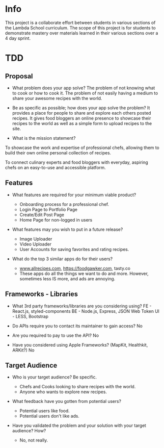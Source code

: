 # Info
This project is a collaborate effort between students in various sections of the Lambda School curriculum.
The scope of this project is for students to demonstrate mastery over materials learned in their various sections over a 4 day sprint.

# TDD

## Proposal

- What problem does your app solve?
	The problem of not knowing what to cook or how to cook it.  The problem of not easily having a medium to share your awesome recipes with the world.

- Be as specific as possible; how does your app solve the problem?
	It provides a place for people to share and explore each others posted recipes. It gives food bloggers an online presence to showcase their recipes to the world as well as a simple form to upload recipes to the site.

- What is the mission statement?

To showcase the work and expertise of professional chefs, allowing them to build their own online personal collection of recipes.

To connect culinary experts and food bloggers with everyday, aspiring chefs on an easy-to-use and accessible platform. 


## Features

- What features are required for your minimum viable product?
	- Onboarding process for a professional chef.
	- Login Page to Portfolio Page
	- Create/Edit Post Page
	- Home Page for non-logged in users
	
- What features may you wish to put in a future release?
	- Image Uploader
	- Video Uploader
	- User Accounts for saving favorites and rating recipes.

- What do the top 3 similar apps do for their users?
	- www.allrecipes.com,  https://foodgawker.com, tasty.co
	- These apps do all the things we want to do and more.  However, sometimes less IS more, and ads are annoying.

## Frameworks - Libraries

- What 3rd party frameworks/libraries are you considering using?
	FE - React.js, styled-components
	BE -  Node.js, Express, JSON Web Token
	UI - LESS, Bootstrap

- Do APIs require you to contact its maintainer to gain access? 	No
- Are you required to pay to use the API?	No
- Have you considered using Apple Frameworks? (MapKit, Healthkit, ARKit?) No



## Target Audience

- Who is your target audience? Be specific.
	- Chefs and Cooks looking to share recipes with the world.
	- Anyone who wants to explore new recipes.

- What feedback have you gotten from potential users?
	- Potential users like food.
	- Potential users don't like ads.

- Have you validated the problem and your solution with your target audience? How?
	- No, not really.

